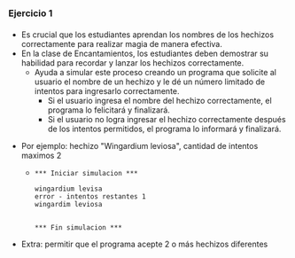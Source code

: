 ### Ejercicio 1 
#### 

- Es crucial que los estudiantes aprendan los nombres de los hechizos correctamente para realizar magia de manera efectiva. 
- En la clase de Encantamientos, los estudiantes deben demostrar su habilidad para recordar y lanzar los hechizos correctamente.
    - Ayuda a simular este proceso creando un programa que solicite al usuario el nombre de un hechizo y le dé un número limitado de intentos para ingresarlo correctamente. 
        - Si el usuario ingresa el nombre del hechizo correctamente, el programa lo felicitará y finalizará. 
        - Si el usuario no logra ingresar el hechizo correctamente después de los intentos permitidos, el programa lo informará y finalizará.

* Por ejemplo: hechizo "Wingardium leviosa", cantidad de intentos maximos 2
    -   ```
        *** Iniciar simulacion ***

        wingardium levisa
        error - intentos restantes 1
        wingardim leviosa
        

        *** Fin simulacion ***
        ```



* Extra: permitir que el programa acepte 2 o más hechizos diferentes